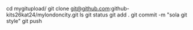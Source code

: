 cd mygitupload/
git clone git@github.com:github-kits26kat24/mylondoncity.git
ls
git status
git add .
git commit -m "sola git style"
git push
